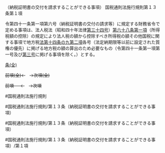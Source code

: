（納税証明書の交付を請求することができる事項）
国税通則法施行規則第１３条第１項

令第四十一条第一項第六号（納税証明書の交付の請求等）に規定する財務省令で定める事項は、法人税法（昭和四十年法律[第三十四号](国税通則法施行規則＿第１３条第１項第３４号)）[第六十八条第一項](国税通則法施行規則＿第６８条第１項)（所得税額の控除）の規定により法人税の額から控除すべき所得税の額その他国税に関する事項で地方税[法第十四条の九第二項](国税通則法＿＿＿＿＿第１４条の９第２項)各号（法定納期限等以前に設定された質権の優先）に掲げる地方税の額の算出のため必要なもの（令第四十一条第一項第一号及び[第三号](国税通則法施行規則＿第１３条第１項第３号)に掲げる事項を除く。）とする。

[条(全)](国税通則法施行規則＿第１３条_.md)

~~前項(全)←~~　~~→次項(全)~~

~~前項 　 ←~~　~~→次項~~



#国税通則法施行規則

#国税通則法施行規則/第１３条（納税証明書の交付を請求することができる事項）

#国税通則法施行規則/第１３条（納税証明書の交付を請求することができる事項）

#国税通則法施行規則/第１３条（納税証明書の交付を請求することができる事項）/第１項

